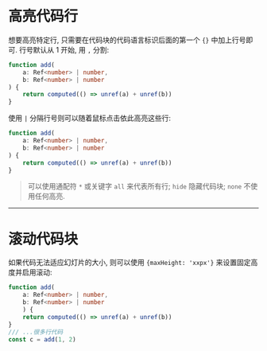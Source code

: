 # 高亮代码行

想要高亮特定行, 只需要在代码块的代码语言标识后面的第一个 `{}` 中加上行号即可. 行号默认从 1 开始, 用 `,` 分割:

```ts {2,3}
function add(
    a: Ref<number> | number,
    b: Ref<number> | number
) {
    return computed(() => unref(a) + unref(b))
}
```

使用 `|` 分隔行号则可以随着鼠标点击依此高亮这些行:

```ts {2-3|5|all}
function add(
    a: Ref<number> | number,
    b: Ref<number> | number
) {
    return computed(() => unref(a) + unref(b))
}
```

> 可以使用通配符 `*` 或关键字 `all` 来代表所有行; `hide` 隐藏代码块; `none` 不使用任何高亮.

---

# 滚动代码块

如果代码无法适应幻灯片的大小, 则可以使用 `{maxHeight: 'xxpx'}` 来设置固定高度并启用滚动:

```ts {2,3,5}{maxHeight:'100px'}
function add(
    a: Ref<number> | number,
    b: Ref<number> | number
    ) {
    return computed(() => unref(a) + unref(b))
}
/// ...很多行代码
const c = add(1, 2)
```
